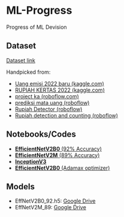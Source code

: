 # ML-Progress
Progress of ML Devision

## Dataset
[Dataset link](https://drive.google.com/file/d/1_AziIzy6iCUVzQewPlq_QhBvdXlsmyg_/view?usp=sharing)

Handpicked from:
* [Uang emisi 2022 baru (kaggle.com)](https://www.kaggle.com/datasets/fannyzahrahramadhan/uang-emisi-2022-baru)
* [RUPIAH KERTAS 2022 (kaggle.com)](https://www.kaggle.com/datasets/fannyzahrahramadhan/rupiah-kertas-2022)
* [project ka (roboflow.com)](https://universe.roboflow.com/putra-p21x4/project-ka/dataset/5)
* [prediksi mata uang (roboflow)](https://universe.roboflow.com/prediksi-mata-uang/prediksi-mata-uang/browse?queryText=&pageSize=50&startingIndex=0&browseQuery=true)
* [Rupiah Detector (roboflow)](https://universe.roboflow.com/rupiah-detector/rupiah-detector-qzmb7/browse?queryText=-class%3Anull&pageSize=50&startingIndex=0&browseQuery=true)
* [Rupiah detection and counting (roboflow)](https://universe.roboflow.com/nusantara/rupiah-detection-and-counting/browse?queryText=-class%3Anull+-class%3AUang-Rupiah+-class%3A%2275.000%22&pageSize=50&startingIndex=0&browseQuery=true)

## Notebooks/Codes
* [**EfficientNetV2B0** (92% Accuracy)](EfficientNetV2B0/EffNetV2B0_92.ipynb)
* [**EfficientNetV2M** (89% Accuracy)](EfficientNetV2M/EffNetV2M_89/EffNetV2M_train.ipynb)
* [**InceptionV3**](InceptionV3)
* [**EfficientNetV2B0** (Adamax optimizer)](https://github.com/Rupiah-Reader-C241-PS460/ML-Progress/tree/main/EfficientNetV2B0/using%20the%20ADAMAX%20optimizer)

## Models
* EffNetV2B0_92.h5: [Google Drive](https://drive.google.com/drive/folders/1Ooe_4EIdWHlRSCv5VkXMZ4T8o4HxlozI?usp=sharing)
* EffNetV2M_89: [Google Drive](https://drive.google.com/drive/folders/1pL2oZHhNJNWRzdkbGSttK3qqPffV_0iD?usp=sharing)
